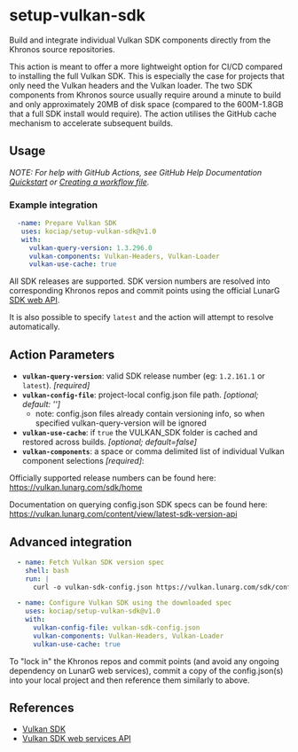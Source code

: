 # setup-vulkan-sdk

<!-- [![test setup-vulkan-sdk](https://github.com/kociap/setup-vulkan-sdk/actions/workflows/ci.yml/badge.svg?branch=main)](https://github.com/humbletim/setup-vulkan-sdk/actions/workflows/ci.yml) -->

Build and integrate individual Vulkan SDK components directly from the Khronos
source repositories.

This action is meant to offer a more lightweight option for CI/CD compared to
installing the full Vulkan SDK. This is especially the case for projects that
only need the Vulkan headers and the Vulkan loader. The two SDK components from
Khronos source usually require around a minute to build and only approximately
20MB of disk space (compared to the 600M-1.8GB that a full SDK install would
require). The action utilises the GitHub cache mechanism to accelerate
subsequent builds.

## Usage

_NOTE: For help with GitHub Actions, see GitHub Help Documentation
[Quickstart](https://docs.github.com/en/actions/quickstart) or [Creating a
workflow
file](https://docs.github.com/en/actions/using-workflows#creating-a-workflow-file)._

### Example integration

```yaml
  -name: Prepare Vulkan SDK
   uses: kociap/setup-vulkan-sdk@v1.0
   with:
     vulkan-query-version: 1.3.296.0
     vulkan-components: Vulkan-Headers, Vulkan-Loader
     vulkan-use-cache: true
```

All SDK releases are supported. SDK version numbers are resolved into
corresponding Khronos repos and commit points using the official LunarG [SDK
web API](https://vulkan.lunarg.com/content/view/latest-sdk-version-api).

It is also possible to specify `latest` and the action will attempt to resolve
automatically.

## Action Parameters

- **`vulkan-query-version`**: valid SDK release number (eg: `1.2.161.1` or
  `latest`). *[required]*
- **`vulkan-config-file`**: project-local config.json file path. *[optional;
  default: '']*
  - note: config.json files already contain versioning info, so when specified
    vulkan-query-version will be ignored
- **`vulkan-use-cache`**: if `true` the VULKAN_SDK folder is cached and
  restored across builds. *[optional; default=false]*
- **`vulkan-components`**: a space or comma delimited list of individual Vulkan
  component selections *[required]*:

Officially supported release numbers can be found here:
https://vulkan.lunarg.com/sdk/home

Documentation on querying config.json SDK specs can be found here:
https://vulkan.lunarg.com/content/view/latest-sdk-version-api

## Advanced integration

```yaml
  - name: Fetch Vulkan SDK version spec
    shell: bash
    run: |
      curl -o vulkan-sdk-config.json https://vulkan.lunarg.com/sdk/config/latest/linux/config.json

  - name: Configure Vulkan SDK using the downloaded spec
    uses: kociap/setup-vulkan-sdk@v1.0
    with:
      vulkan-config-file: vulkan-sdk-config.json
      vulkan-components: Vulkan-Headers, Vulkan-Loader
      vulkan-use-cache: true
```

To "lock in" the Khronos repos and commit points (and avoid any ongoing
dependency on LunarG web services), commit a copy of the config.json(s) into
your local project and then reference them similarly to above.

<!-- Additional integration examples can be found as part of this project's CI test -->
<!-- suite: [.github/workflows/ci.yml](.github/workflows/ci.yml). -->

## References
- [Vulkan SDK](https://www.lunarg.com/vulkan-sdk/)
- [Vulkan SDK web services API](https://vulkan.lunarg.com/content/view/latest-sdk-version-api)
